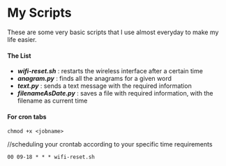 # My Scripts

These are some very basic scripts that I use almost everyday to make my life easier. 

#### The List

* ***wifi-reset.sh*** : restarts the wireless interface after a certain time
* ***anagram.py*** : finds all the anagrams for a given word
* ***text.py*** : sends a text message with the required information
* ***filenameAsDate.py*** : saves a file with required information, with the filename as current time

#### For cron tabs

 `chmod +x <jobname>`
 
 //scheduling your crontab according to your specific time requirements
 
  `00 09-18 * * * wifi-reset.sh`



